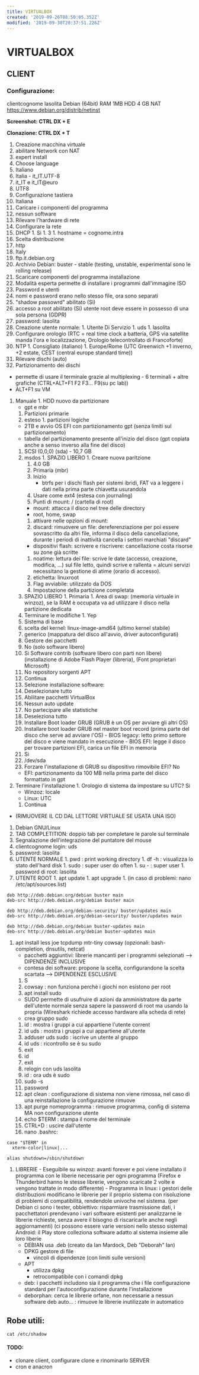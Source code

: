 ```yaml
---
title: VIRTUALBOX
created: '2019-09-26T08:50:05.352Z'
modified: '2019-09-30T20:37:51.226Z'
---
```


# VIRTUALBOX

## CLIENT

### Configurazione:

clientcognome lasolita
Debian (64bit)
RAM 1MB
HDD 4 GB
NAT
https://www.debian.org/distrib/netinst

**Screenshot: CTRL DX + E**

**Clonazione: CTRL DX + T**

1. Creazione macchina virtuale
1. abilitare Network con NAT
1. expert install
1. Choose language
  1. Italiano
  1. Italia - it_IT.UTF-8
  1. it_IT e it_IT@euro
  1. UTF8
1. Configurazione tastiera
  1. Italiana
1. Caricare i componenti del programma
  1. nessun software
1. Rilevare l'hardware di rete
1. Configurare la rete
  1. DHCP
    1. Si
    1. 3
    1. hostname = cognome.intra
1. Scelta distribuzione
  1. http
  1. Italy
  1. ftp.it.debian.org
  1. Archivio Debian: buster - stable
    (testing, unstable, experimental sono le rolling release)
1. Scaricare componenti del programma installazione
  1. Modalità esperta permette di installare i programmi dall'immagine ISO
1. Password e utenti
  1. nomi e password erano nello stesso file, ora sono separati
  1. "shadow passowrd" abilitato (Sì)
  1. accesso a root abilitato (Sì)
    utente root deve essere in possesso di una sola persona (GDPR)
  1. password: lasolita
  1. Creazione utente normale:
    1. Utente Di Servizio
    1. uds
    1. lasolita
1. Configurare orologio (RTC = real time clock a batteria, GPS via satellite manda l'ora e localizzazione, Orologio telecontrollato di Francoforte)
  1. NTP 
    1. Consigliato (italiano)
    1. Europe/Rome (UTC Greenwich +1 inverno, +2 estate, CEST (central europe standard time))
1. Rilevare dischi (auto)
1. Partizionamento dei dischi
  - permette di usare il terminale grazie al multiplexing - 6 terminali + altre grafiche (CTRL+ALT+F1 F2 F3... F9(su pc lab))
  - ALT+F1 su VM
  1. Manuale
    1. HDD nuovo da partizionare
      - gpt e mbr
      1. Partizioni primarie
        1. esteso
          1. partizioni logiche
      - 2TB e avvio OS EFI con partizionamento gpt (senza limiti sul partizionamento)
      - tabella del partizionamento presente all'inizio del disco (gpt copiata anche a senso inverso alla fine del disco)
      1. SCSI (0,0,0) (sda) - 10,7 GB
        1. msdos
          1. SPAZIO LIBERO
          1. Creare nuova paritzione
            1. 4.0 GB
            1. Primaria (mbr)
            1. Inizio
                - btrfs per i dischi flash per sistemi ibridi, FAT va a leggere i dati nella prima parte chiavetta usurandola
            1. Usare come ext4 (estesa con journaling)
            1. Punti di mount: / (cartella di root)
              - mount: attacca il disco nel tree delle directory
              - root, home, swap
            1. attivare nelle opzioni di mount:
            1. discard: rimuovere un file: dereferenziazione per poi essere sovrascritto da altri file, informa il disco della cancellazione, durante i periodi di inattività cancella i settori marchiati "discard"
              - dispositivi flash: scrivere e riscrivere: cancellazione costa risorse su zone già scritte
            1. noatime: lettura dei file: scrive le date (accesso, creazione, modifica, ...) sul file letto, quindi scrive e rallenta = alcuni servizi necessitano la gestione di atime (orario di accesso).
            1. etichetta: linuxroot
            1. Flag avviabile: utilizzato da DOS
            1. Impostazione della partizione completata
        1. SPAZIO LIBERO
          1. Primaria
          1. Area di swap: (memoria virtuale in winzoz), se la RAM è occupata va ad utilizzare il disco nella partizione dedicata
        1. Terminare le modifiche
          1. Yep
      1. Sistema di base
        1. scelta del kernel: linux-image-amd64 (ultimo kernel stabile)
        1. generico (mappatura del disco all'avvio, driver autoconfigurati)
      1. Gestore dei pacchetti
        1. No (solo software libero)
        1. Si Software contrib (software libero con parti non libere) (installazione di Adobe Flash Player (libreria), (Font proprietari Microsoft)
        1. No repository sorgenti APT
        1. Continua
      1. Selezione installazione software:
        1. Deselezionare tutto
        1. Abilitare pacchetti VirtualBox
        1. Nessun auto update
        1. No partecipare alle statistiche
        1. Deseleziona tutto
      1. Installare Boot loader GRUB (GRUB è un OS per avviare gli altri OS)
        1. Installare boot loader GRUB nel master boot record (prima parte del disco che serve ad avviare l'OS)
          - BIOS legacy: letto primo settore del disco e viene mandato in esecuzione
          - BIOS EFI: legge il disco per trovare partizioni EFI, carica un file EFI in memoria
      1. Si
      1. /dev/sda
      1. Forzare l'installazione di GRUB su dispositivo rimovibile EFI? No
        - EFI: partizionamento da 100 MB nella prima parte del disco formattato in gpt
  1. Terminare l'installazione
    1. Orologio di sistema da impostare su UTC? Si
      - Winzoz: locale
      - Linux: UTC
      1. Continua
  - (RIMUOVERE IL CD DAL LETTORE VIRTUALE SE USATA UNA ISO)

1. Debian GNU/Linux
  1. TAB COMPLETITION: doppio tab per completare le parole sul terminale
  1. Segnalazione dell'integrazione del puntatore del mouse
  1. clientcognome login: uds
  1. password: lasolita
  1. UTENTE NORMALE
    1. pwd : print working directory
    1. df -h : visualizza lo stato dell'hard disk
    1. sudo : super user do often
    1. su - : super user
    1. password di root: lasolita
  1. UTENTE ROOT
    1. apt update
    1. apt upgrade
    1. (in caso di problemi: nano /etc/apt/sources.list)
```
deb http://deb.debian.org/debian buster main
deb-src http://deb.debian.org/debian buster main

deb http://deb.debian.org/debian-security/ buster/updates main
deb-src http://deb.debian.org/debian-security/ buster/updates main

deb http://deb.debian.org/debian buster-updates main
deb-src http://deb.debian.org/debian buster-updates main
```
  1. apt install less joe tcpdump mtr-tiny cowsay (opzionali: bash-completion, dnsutils, netcat)
      - pacchetti aggiuntivi: librerie mancanti per i programmi selezionati --> DIPENDENZE INCLUSIVE
      - contesa dei software: propone la scelta, configurandone la scelta scartata --> DIPENDENZE ESCLUSIVE
      1. S
      1. cowsay : non funziona perchè i giochi non esistono per root 
      1. apt install sudo
      - SUDO permette di usufruire di azioni da amministratore da parte dell'utente normale senza sapere la password di root ma usando la propria (Wireshark richiede accesso hardware alla scheda di rete)
      - crea gruppo sudo
      1. id : mostra i gruppi a cui appartiene l'utente corrent
      1. id uds : mostra i gruppi a cui appartiene all'utente
      1. adduser uds sudo : iscrive un utente al gruppo
      1. id uds : ricontrollo se è su sudo 
      1. exit
      1. id
      1. exit
      1. relogin con uds lasolita
      1. id : ora uds è sudo
      1. sudo -s
        1. password
      1. apt clean : configurazione di sistema non viene rimossa, nel caso di una reinstallazione la configurazione rimuove
      1. apt purge nomeprogramma : rimuove programma, config di sistema MA non configurazione utente
      1. echo $TERM : stampa il nome del terminale
      1. CTRL+D : uscire dall'utente
      1. nano .bashrc:
```
case "$TERM" in
  xterm-color|linux|...

alias shutdown=/sbin/shutdown
```

  1. LIBRERIE
    - Eseguibile su winzoz: avanti forever e poi viene installato il programma con le liberie necessarie per ogni programma (Firefox e Thunderbird hanno le stesse librerie, vengono scaricate 2 volte e vengono trattate in modo differente)
    - Programma in linux: i gestori delle distribuzioni modificano le librerie per il proprio sistema con risoluzione di problemi di compatibilità, rendendole univoche nel sistema. (per Debian ci sono i tester, obbiettivo: risparmiare trasmissione dati, i pacchettatori prendevano i vari software esistenti per analizzarne le librerie richieste, senza avere il bisogno di riscaricarle anche negli aggiornamenti) (ci possono essere varie versioni nello stesso sistema)
    Android: il Play store colleziona software adatto al sistema insieme alle loro liberie
      - DEBIAN usa .deb (creato da Ian Mardock, Deb "Deborah" Ian)
      - DPKG gestore di file
        - vincoli di dipendenze (con limiti sulle versioni)
      - APT
        - utilizza dpkg
        - retrocompatibile con i comandi dpkg
      - deb: i pacchetti includono sia il programma che i file configurazione standard per l'autoconfigurazione durante l'installazione
      - deborphan: cerca le librerie orfane, non necessarie a nessun software
      deb auto... : rimuove le librerie inutilizzate in automatico

## Robe utili:

```
cat /etc/shadow
```

#### TODO:
- clonare client, configurare clone e rinominarlo SERVER
- cron e anacron

